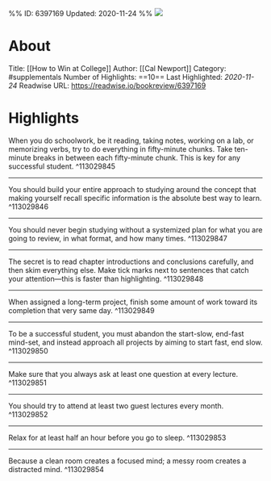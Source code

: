 %%
ID: 6397169
Updated: 2020-11-24
%%
![](https://images-na.ssl-images-amazon.com/images/I/416jOqzPjWL._SL500_.jpg)

# About
Title: [[How to Win at College]]
Author: [[Cal Newport]]
Category: #supplementals
Number of Highlights: ==10==
Last Highlighted: *2020-11-24*
Readwise URL: https://readwise.io/bookreview/6397169

# Highlights 
When you do schoolwork, be it reading, taking notes, working on a lab, or memorizing verbs, try to do everything in fifty-minute chunks. Take ten-minute breaks in between each fifty-minute chunk. This is key for any successful student.  ^113029845

---

You should build your entire approach to studying around the concept that making yourself recall specific information is the absolute best way to learn.  ^113029846

---

You should never begin studying without a systemized plan for what you are going to review, in what format, and how many times.  ^113029847

---

The secret is to read chapter introductions and conclusions carefully, and then skim everything else. Make tick marks next to sentences that catch your attention—this is faster than highlighting.  ^113029848

---

When assigned a long-term project, finish some amount of work toward its completion that very same day.  ^113029849

---

To be a successful student, you must abandon the start-slow, end-fast mind-set, and instead approach all projects by aiming to start fast, end slow.  ^113029850

---

Make sure that you always ask at least one question at every lecture.  ^113029851

---

You should try to attend at least two guest lectures every month.  ^113029852

---

Relax for at least half an hour before you go to sleep.  ^113029853

---

Because a clean room creates a focused mind; a messy room creates a distracted mind.  ^113029854


